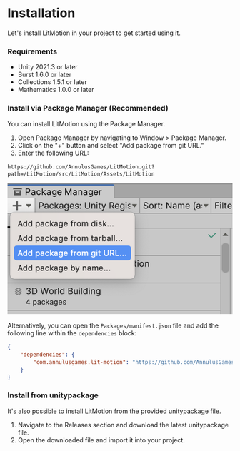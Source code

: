 # Installation

Let's install LitMotion in your project to get started using it.

### Requirements

* Unity 2021.3 or later
* Burst 1.6.0 or later
* Collections 1.5.1 or later
* Mathematics 1.0.0 or later

### Install via Package Manager (Recommended)

You can install LitMotion using the Package Manager.

1. Open Package Manager by navigating to Window > Package Manager.
2. Click on the "+" button and select "Add package from git URL."
3. Enter the following URL:

```text
https://github.com/AnnulusGames/LitMotion.git?path=/LitMotion/src/LitMotion/Assets/LitMotion
```

![img1](../../images/img-setup-1.png)

Alternatively, you can open the `Packages/manifest.json` file and add the following line within the `dependencies` block:

```json
{
    "dependencies": {
        "com.annulusgames.lit-motion": "https://github.com/AnnulusGames/LitMotion.git?path=/LitMotion/src/LitMotion/Assets/LitMotion"
    }
}
```

### Install from unitypackage

It's also possible to install LitMotion from the provided unitypackage file.

1. Navigate to the Releases section and download the latest unitypackage file.
2. Open the downloaded file and import it into your project.
